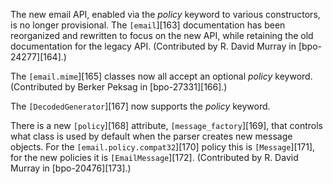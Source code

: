 The new email API, enabled via the _policy_ keyword to various constructors, is no longer provisional. The `[email`][163] documentation has been reorganized and rewritten to focus on the new API, while retaining the old documentation for the legacy API. (Contributed by R. David Murray in [bpo-24277][164].)

The `[email.mime`][165] classes now all accept an optional _policy_ keyword. (Contributed by Berker Peksag in [bpo-27331][166].)

The `[DecodedGenerator`][167] now supports the _policy_ keyword.

There is a new `[policy`][168] attribute, `[message_factory`][169], that controls what class is used by default when the parser creates new message objects. For the `[email.policy.compat32`][170] policy this is `[Message`][171], for the new policies it is `[EmailMessage`][172]. (Contributed by R. David Murray in [bpo-20476][173].)
